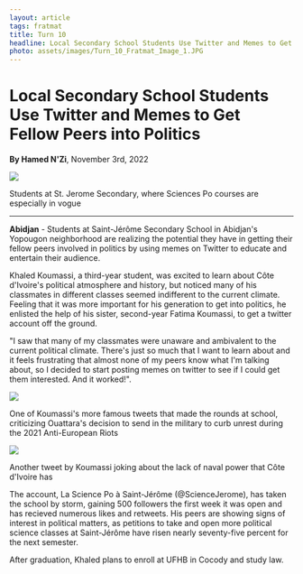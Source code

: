 ```yaml
---
layout: article
tags: fratmat
title: Turn 10
headline: Local Secondary School Students Use Twitter and Memes to Get Fellow Peers into Politics
photo: assets/images/Turn_10_Fratmat_Image_1.JPG
---
```


# Local Secondary School Students Use Twitter and Memes to Get Fellow Peers into Politics

**By Hamed N'Zi**, November 3rd, 2022

<div class="main-image-container">
    <img src = "../../../assets/images/Turn_10_Fratmat_Image_1.JPG" id="container-image">
    <p id="image-caption">Students at St. Jerome Secondary, where Sciences Po courses are especially in vogue</p>
</div>

---

**Abidjan** - Students at Saint-Jérôme Secondary School in Abidjan's Yopougon neighborhood are realizing the potential they have in getting their fellow peers involved in politics by using memes on Twitter to educate and entertain their audience.

Khaled Koumassi, a third-year student, was excited to learn about Côte d'Ivoire's political atmosphere and history, but noticed many of his classmates in different classes seemed indifferent to the current climate. Feeling that it was more important for his generation to get into politics, he enlisted the help of his sister, second-year Fatima Koumassi, to get a twitter account off the ground.

"I saw that many of my classmates were unaware and ambivalent to the current political climate. There's just so much that I want to learn about and it feels frustrating that almost none of my peers know what I'm talking about, so I decided to start posting memes on twitter to see if I could get them interested. And it worked!".

<div class="secondary-image-container">
    <img src = "../../../assets/images/Turn_10_Fratmat_Image_2.JPG" id="container-image">
    <p id="image-caption">One of Koumassi's more famous tweets that made the rounds at school, criticizing Ouattara's decision to send in the military to curb unrest during the 2021 Anti-European Riots</p>
</div>

<div class="secondary-image-container">
    <img src = "../../../assets/images/Turn_10_Fratmat_Image_3.JPG" id="container-image">
    <p id="image-caption">Another tweet by Koumassi joking about the lack of naval power that Côte d'Ivoire has</p>
</div>

The account, La Science Po à Saint-Jérôme (@ScienceJerome), has taken the school by storm, gaining 500 followers the first week it was open and has recieved numerous likes and retweets. His peers are showing signs of interest in political matters, as petitions to take and open more political science classes at Saint-Jérôme have risen nearly seventy-five percent for the next semester. 

After graduation, Khaled plans to enroll at UFHB in Cocody and study law.